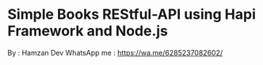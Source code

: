 # Simple Books REStful-API using Hapi Framework and Node.js
By : Hamzan Dev
WhatsApp me : https://wa.me/6285237082602/
